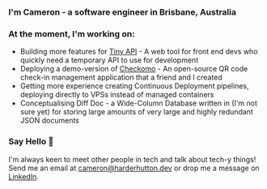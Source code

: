 ### I'm Cameron - a software engineer in Brisbane, Australia

### At the moment, I'm working on:
* Building more features for [Tiny API](https://tiny-api.dev) - A web tool for front end devs who quickly need a temporary API to use for development
* Deploying a demo-version of [Checkomo](https://github.com/cameronhh/checkomo-check-in) - An open-source QR code check-in management application that a friend and I created
* Getting more experience creating Continuous Deployment pipelines, deploying directly to VPSs instead of managed containers
* Conceptualising Diff Doc - a Wide-Column Database written in (I'm not sure yet) for storing large amounts of very large and highly redundant JSON documents

### Say Hello 👋
I'm always keen to meet other people in tech and talk about tech-y things! Send me an email at [cameron@harderhutton.dev](mailto:cameron@harderhutton.dev) or drop me a message on [LinkedIn](https://www.linkedin.com/in/cameron-harder-hutton/).
